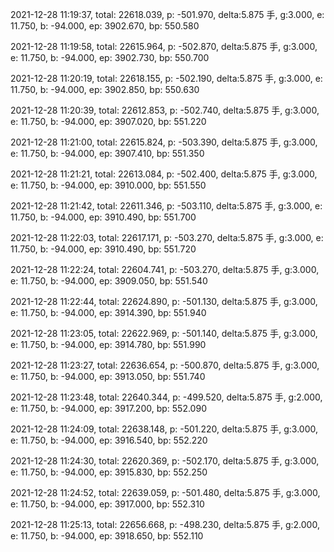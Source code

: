 2021-12-28 11:19:37, total: 22618.039, p: -501.970, delta:5.875 手, g:3.000, e: 11.750, b: -94.000, ep: 3902.670, bp: 550.580

2021-12-28 11:19:58, total: 22615.964, p: -502.870, delta:5.875 手, g:3.000, e: 11.750, b: -94.000, ep: 3902.730, bp: 550.700

2021-12-28 11:20:19, total: 22618.155, p: -502.190, delta:5.875 手, g:3.000, e: 11.750, b: -94.000, ep: 3902.850, bp: 550.630

2021-12-28 11:20:39, total: 22612.853, p: -502.740, delta:5.875 手, g:3.000, e: 11.750, b: -94.000, ep: 3907.020, bp: 551.220

2021-12-28 11:21:00, total: 22615.824, p: -503.390, delta:5.875 手, g:3.000, e: 11.750, b: -94.000, ep: 3907.410, bp: 551.350

2021-12-28 11:21:21, total: 22613.084, p: -502.400, delta:5.875 手, g:3.000, e: 11.750, b: -94.000, ep: 3910.000, bp: 551.550

2021-12-28 11:21:42, total: 22611.346, p: -503.110, delta:5.875 手, g:3.000, e: 11.750, b: -94.000, ep: 3910.490, bp: 551.700

2021-12-28 11:22:03, total: 22617.171, p: -503.270, delta:5.875 手, g:3.000, e: 11.750, b: -94.000, ep: 3910.490, bp: 551.720

2021-12-28 11:22:24, total: 22604.741, p: -503.270, delta:5.875 手, g:3.000, e: 11.750, b: -94.000, ep: 3909.050, bp: 551.540

2021-12-28 11:22:44, total: 22624.890, p: -501.130, delta:5.875 手, g:3.000, e: 11.750, b: -94.000, ep: 3914.390, bp: 551.940

2021-12-28 11:23:05, total: 22622.969, p: -501.140, delta:5.875 手, g:3.000, e: 11.750, b: -94.000, ep: 3914.780, bp: 551.990

2021-12-28 11:23:27, total: 22636.654, p: -500.870, delta:5.875 手, g:3.000, e: 11.750, b: -94.000, ep: 3913.050, bp: 551.740

2021-12-28 11:23:48, total: 22640.344, p: -499.520, delta:5.875 手, g:2.000, e: 11.750, b: -94.000, ep: 3917.200, bp: 552.090

2021-12-28 11:24:09, total: 22638.148, p: -501.220, delta:5.875 手, g:3.000, e: 11.750, b: -94.000, ep: 3916.540, bp: 552.220

2021-12-28 11:24:30, total: 22620.369, p: -502.170, delta:5.875 手, g:3.000, e: 11.750, b: -94.000, ep: 3915.830, bp: 552.250

2021-12-28 11:24:52, total: 22639.059, p: -501.480, delta:5.875 手, g:3.000, e: 11.750, b: -94.000, ep: 3917.000, bp: 552.310

2021-12-28 11:25:13, total: 22656.668, p: -498.230, delta:5.875 手, g:2.000, e: 11.750, b: -94.000, ep: 3918.650, bp: 552.110